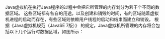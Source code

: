 Java虚拟机在执行Java程序的过程中会把它所管理的内存划分为若干个不同的数据区域。 这些区域都有各自的用途，以及创建和销毁的时间，有的区域随着虚拟机进程的启动而存在，有些区域则依赖用户线程的启动和结束而建立和销毁。 根据《Java虚拟机规范（JavaSE 7版）》 的规定，Java虚拟机所管理的内存将会包括以下几个运行时数据区域，如图所示：



